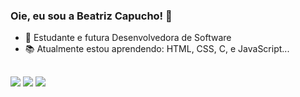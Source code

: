 ### Oie, eu sou a Beatriz Capucho! 👋

- 🌱 Estudante e futura Desenvolvedora de Software
- 📚 Atualmente estou aprendendo: HTML, CSS, C, e JavaScript...

##

<div>
 <a href="https://www.linkedin.com/in/beatriz-capucho/" target="_blank"><img src="https://img.shields.io/badge/-LinkedIn-%230077B5?style=for-the-badge&logo=linkedin&logoColor=white" target="_blank"></a> 
 <a href = "mailto:bsabrinaq@gmail.com"><img src="https://img.shields.io/badge/-Gmail-%23333?style=for-the-badge&logo=gmail&logoColor=white" target="_blank"></a>
  <a href="https://instagram.com/bea.capucho" target="_blank"><img src="https://img.shields.io/badge/-Instagram-%23E4405F?style=for-the-badge&logo=instagram&logoColor=white" target="_blank"></a>
  
</div>



